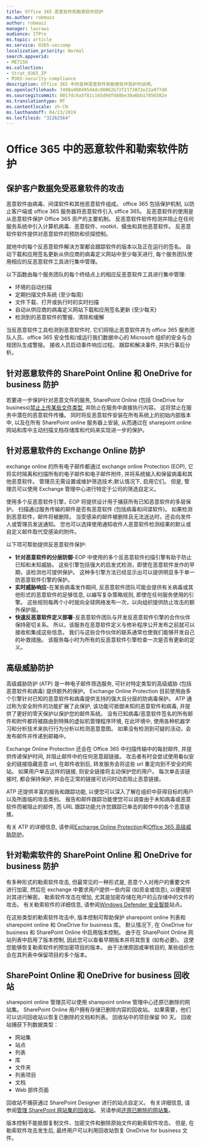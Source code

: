 ```yaml
---
title: Office 365 恶意软件和勒索软件防护
ms.author: robmazz
author: robmazz
manager: laurawi
audience: ITPro
ms.topic: article
ms.service: O365-seccomp
localization_priority: Normal
search.appverid:
- MET150
ms.collection:
- Strat_O365_IP
- M365-security-compliance
description: Office 365 中的各种恶意软件和勒索软件防护的说明。
ms.openlocfilehash: 7408a98849544dc90062b72f2173872e22a977d0
ms.sourcegitcommit: 0017dc6a5f81c165d9dfd88be39a6bb17856582e
ms.translationtype: MT
ms.contentlocale: zh-CN
ms.lasthandoff: 04/23/2019
ms.locfileid: "32262564"
---
```

# <a name="malware-and-ransomware-protection-in-office-365"></a>Office 365 中的恶意软件和勒索软件防护

## <a name="protecting-customer-data-from-malware"></a>保护客户数据免受恶意软件的攻击

恶意软件由病毒、间谍软件和其他恶意软件组成。 office 365 包括保护机制, 以防止客户端或 office 365 服务器将恶意软件引入 office 365。 反恶意软件的使用是从恶意软件保护 Office 365 资产的主要机制。 反恶意软件软件检测并阻止在任何服务系统中引入计算机病毒、恶意软件、rootkit、蠕虫和其他恶意软件。 反恶意软件软件提供对恶意软件的预防和侦探控制。

就地中的每个反恶意软件解决方案都会跟踪软件的版本以及正在运行的签名。 自动下载和应用签名更新从供应商的病毒定义网站中至少每天进行, 每个服务团队使用相应的反恶意软件工具进行集中管理。

以下函数由每个服务团队的每个终结点上的相应反恶意软件工具进行集中管理:

- 环境的自动扫描
- 定期扫描文件系统 (至少每周) 
- 文件下载、打开或执行时的实时扫描 
- 自动从供应商的病毒定义网站下载和应用签名更新 (至少每天)
- 检测到的恶意软件的警报、清除和缓解

当反恶意软件工具检测到恶意软件时, 它们将阻止恶意软件并为 office 365 服务团队人员、office 365 安全性和/或运行我们数据中心的 Microsoft 组织的安全与合规团队生成警报。 接收人员启动事件响应过程。 跟踪和解决事件, 并执行事后分析。 

## <a name="sharepoint-online-and-onedrive-for-business-protection-against-malware"></a>针对恶意软件的 SharePoint Online 和 OneDrive for business 防护

若要进一步保护针对恶意文件的服务, SharePoint Online (包括 OneDrive for business)[禁止上传某些文件类型](https://support.office.com/article/Types-of-files-that-cannot-be-added-to-a-list-or-library-30BE234D-E551-4C2A-8DE8-F8546FFBF5B3), 并防止在服务中直接执行内容。 这将禁止在服务中潜在的恶意软件传播。 同时将反恶意软件安装在所有系统上的初始内部版本中, 以及在所有 SharePoint online 服务器上安装, 从而通过在 sharepoint online 网站和库中主动扫描文档存储库和代码来实现进一步的保护。 

## <a name="exchange-online-protection-against-malware"></a>针对恶意软件的 Exchange Online 防护

exchange online 的所有电子邮件都通过 exchange online Protection (EOP), 它将实时隔离和扫描所有的电子邮件和电子邮件附件, 并将系统输入和保留病毒和其他恶意软件。 管理员无需设置或维护筛选技术;默认情况下, 启用它们。 但是, 管理员可以使用 Exchange 管理中心进行特定于公司的筛选自定义。

使用多个反恶意软件引擎，EOP 将提供设计用于捕获所有已知恶意软件的多层保护。 扫描通过服务传输的邮件是否有恶意软件 (包括病毒和间谍软件)。 如果检测到恶意软件，邮件将被删除。 当受感染的邮件被删除且无法送达时，还会向发件人或管理员发送通知。 您也可以选择使用通知收件人恶意软件检测结果的默认或自定义邮件取代受感染的附件。

以下项可帮助提供反恶意软件保护:

- **针对恶意软件的分层防御**-EOP 中使用的多个反恶意软件扫描引擎有助于防止已知和未知威胁。 这些引擎包括强大的启发式检测，即使在恶意软件发作的早期，该检测也可提供保护。 这种多引擎方法已经显示出可以提供明显多于单一防恶意软件引擎的保护。
- **实时威胁响应**-在某些病毒发作期间, 反恶意软件团队可能会提供有关病毒或其他形式的恶意软件的足够信息, 以编写复杂策略规则, 即使在任何服务使用的引擎。 这些规则每两个小时就向全球网络发布一次，以向组织提供防止攻击的额外保护层。
- **快速反恶意软件定义部署**-反恶意软件团队与开发反恶意软件引擎的合作伙伴保持密切关系。 所以，该服务在恶意软件定义与修补程序公开发布之前就可以接收和集成这些信息。 我们与这些合作伙伴的联系通常也使我们能够开发自己的补救措施。 该服务每小时为所有的反恶意软件引擎检查一次是否有更新的定义。

## <a name="advanced-threat-protection"></a>高级威胁防护

高级威胁防护 (ATP) 是一种电子邮件筛选服务, 可针对特定类型的高级威胁 (包括恶意软件和病毒) 提供额外的保护。 Exchange Online Protection 目前使用由多个引擎针对已知的恶意软件和病毒提供支持的强大且分层的防病毒保护。 ATP 通过称为安全附件的功能扩展了此保护, 该功能可抵御未知的恶意软件和病毒, 并提供了更好的零天保护以保护您的邮件系统。 没有已知病毒/恶意软件签名的所有邮件和附件都将被路由到特殊的虚拟机管理程序环境, 在此环境中, 使用各种机器学习和分析技术来执行行为分析以检测恶意意图。 如果没有检测到可疑的活动，会发布邮件并传递到邮箱中。

Exchange Online Protection 还会在 Office 365 中扫描传输中的每封邮件, 并提供传递保护时间, 并阻止邮件中的任何恶意超链接。 攻击者有时会尝试使用看似安全的链接隐藏恶意 url, 在邮件收到后, 转发服务会将这些 url 重定向到不安全的网站。 如果用户单击这样的链接, 则安全链接将主动保护您的用户。 每次单击该链接时, 都会保持保护, 并会在正常的链接可访问时动态阻止恶意链接。

ATP 还提供丰富的报告和跟踪功能, 以便您可以深入了解在组织中获得目标的用户以及所面临的攻击类别。 报告和邮件跟踪功能使您可以调查由于未知病毒或恶意软件而被阻止的邮件, 而 URL 跟踪功能允许您跟踪已单击的邮件中的各个恶意链接。 

有关 ATP 的详细信息, 请参阅[Exchange Online Protection](https://docs.microsoft.com/Office365/SecurityCompliance/eop/exchange-online-protection-overview)和[Office 365 高级威胁防护](office-365-atp.md)。

## <a name="sharepoint-online-and-onedrive-for-business-protection-against-ransomware"></a>针对勒索软件的 SharePoint Online 和 OneDrive for business 防护

有多种形式的勒索软件攻击, 但最常见的一种形式是, 恶意个人对用户的重要文件进行加密, 然后在 exchange 中要求用户提供一些内容 (如资金或信息), 以便密钥对其进行解密。 勒索软件攻击在增加, 尤其是加密存储在用户的云存储中的文件的攻击。 有关勒索软件的详细信息, 请参阅[Windows Defender 安全智能](https://www.microsoft.com/en-us/wdsi)站点。

在这些类型的勒索软件攻击中, 版本控制可帮助保护 sharepoint online 列表和 sharepoint online 和 OneDrive for business 库。 默认情况下, 在 OneDrive for business 和 SharePoint Online 中启用版本控制。 由于在 SharePoint Online 网站列表中启用了版本控制, 因此您可以查看早期版本并将其恢复 (如有必要)。 这使您能够恢复勒索软件的预加密项目的版本。 由于法律原因或审核目的, 某些组织也会在其列表中保留项目的多个版本。

## <a name="sharepoint-online-and-onedrive-for-business-recycle-bins"></a>SharePoint Online 和 OneDrive for business 回收站

sharepoint online 管理员可以使用 sharepoint online 管理中心还原已删除的网站集。 SharePoint Online 用户拥有存储已删除内容的回收站。 如果需要，他们可以访问回收站以恢复已删除的文档和列表。 回收站中的项目保留 90 天。 回收站捕获下列数据类型：

- 网站集
- 站点
- 列表
- 库
- 文件夹
- 列表项目
- 文档
- Web 部件页面

回收站不捕获通过 SharePoint Designer 进行的站点自定义。 有关详细信息, 请参阅[管理 SharePoint 网站集的回收站](https://support.office.com/article/restore-deleted-items-from-the-site-collection-recycle-bin-5fa924ee-16d7-487b-9a0a-021b9062d14b?ui=en-US&rs=en-US&ad=US)。 另请参阅[还原已删除的网站集](https://docs.microsoft.com/sharepoint/restore-deleted-site-collection?redirectSourcePath=%252fen-us%252farticle%252frestore-a-deleted-site-collection-91c18651-c017-47d1-9c27-3a22f325d6f1)。

版本控制不能抵御复制文件、加密文件和删除原始文件的勒索软件攻击。 但是, 在勒索软件攻击发生后, 最终用户可以利用回收站恢复 OneDrive for business 文件。